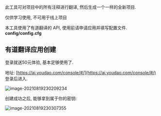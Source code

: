 此工具可对项目中的所有注释进行翻译, 然后生成一个一样的全新项目. 

仅供学习使用, 不可用于线上项目

本工具使用了有道翻译的 API, 使用前请申请应用并填写配置文件. **config/config.cfg**

## 有道翻译应用创建

登录就送50元体验, 基本足够使用了.

地址: [https://ai.youdao.com/console/#/](https://ai.youdao.com/console/#/) 登录后进入. 

![image-20210819230209234](https://oss-blog.cdn.hujingnb.com/img/20210819230209.png)

创建成功之后, 能够拿到属于你的密钥: 

![image-20210819230307355](https://oss-blog.cdn.hujingnb.com/img/20210819230307.png)